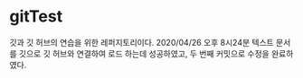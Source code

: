# gitTest
깃과 깃 허브의 연습을 위한 레퍼지토리이다.
2020/04/26 오후 8시24분 텍스트 문서를 깃으로 깃 허브와 연결하여 로드 하는데 성공하였고, 두 번째 커밋으로
수정을 완료하였다.
